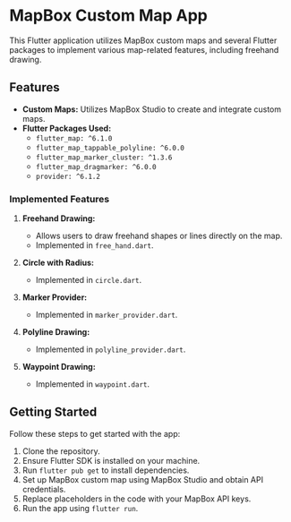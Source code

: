 # MapBox Custom Map App

This Flutter application utilizes MapBox custom maps and several Flutter packages to implement various map-related features, including freehand drawing.

## Features

- **Custom Maps:** Utilizes MapBox Studio to create and integrate custom maps.
- **Flutter Packages Used:**
  - `flutter_map: ^6.1.0`
  - `flutter_map_tappable_polyline: ^6.0.0`
  - `flutter_map_marker_cluster: ^1.3.6`
  - `flutter_map_dragmarker: ^6.0.0`
  - `provider: ^6.1.2`

### Implemented Features

1. **Freehand Drawing:**
   - Allows users to draw freehand shapes or lines directly on the map.
   - Implemented in `free_hand.dart`.

2. **Circle with Radius:**
   - Implemented in `circle.dart`.

3. **Marker Provider:**
   - Implemented in `marker_provider.dart`.

4. **Polyline Drawing:**
   - Implemented in `polyline_provider.dart`.

5. **Waypoint Drawing:**
   - Implemented in `waypoint.dart`.

## Getting Started

Follow these steps to get started with the app:

1. Clone the repository.
2. Ensure Flutter SDK is installed on your machine.
3. Run `flutter pub get` to install dependencies.
4. Set up MapBox custom map using MapBox Studio and obtain API credentials.
5. Replace placeholders in the code with your MapBox API keys.
6. Run the app using `flutter run`.

